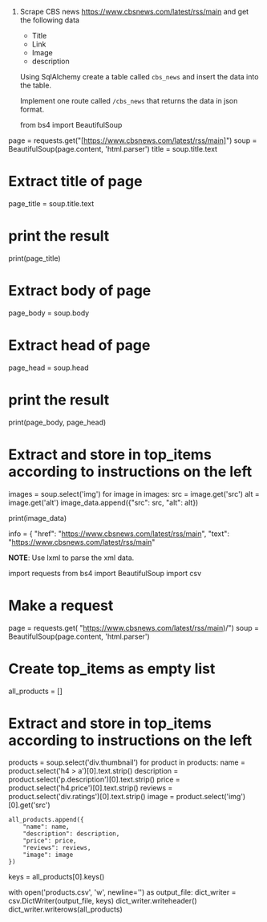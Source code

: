 1. Scrape CBS news https://www.cbsnews.com/latest/rss/main and get the following data
    - Title
    - Link
    - Image
    - description


    Using SqlAlchemy create a table called `cbs_news` and insert the data into the table.

    Implement one route called `/cbs_news` that returns the data in json format.
    
    
    
    from bs4 import BeautifulSoup

page = requests.get("[https://www.cbsnews.com/latest/rss/main]")
soup = BeautifulSoup(page.content, 'html.parser')
title = soup.title.text
# Extract title of page
page_title = soup.title.text
# print the result
print(page_title)

# Extract body of page
page_body = soup.body

# Extract head of page
page_head = soup.head

# print the result
print(page_body, page_head)

# Extract and store in top_items according to instructions on the left
images = soup.select('img')
for image in images:
    src = image.get('src')
    alt = image.get('alt')
    image_data.append({"src": src, "alt": alt})

print(image_data)

info = {
   "href": "<https://www.cbsnews.com/latest/rss/main>",
   "text": "<https://www.cbsnews.com/latest/rss/main>"


**NOTE**: Use lxml to parse the xml data.


import requests
from bs4 import BeautifulSoup
import csv
# Make a request
page = requests.get(
    "https://www.cbsnews.com/latest/rss/main)/")
soup = BeautifulSoup(page.content, 'html.parser')

# Create top_items as empty list
all_products = []

# Extract and store in top_items according to instructions on the left
products = soup.select('div.thumbnail')
for product in products:
    name = product.select('h4 > a')[0].text.strip()
    description = product.select('p.description')[0].text.strip()
    price = product.select('h4.price')[0].text.strip()
    reviews = product.select('div.ratings')[0].text.strip()
    image = product.select('img')[0].get('src')

    all_products.append({
        "name": name,
        "description": description,
        "price": price,
        "reviews": reviews,
        "image": image
    })


keys = all_products[0].keys()

with open('products.csv', 'w', newline='') as output_file:
    dict_writer = csv.DictWriter(output_file, keys)
    dict_writer.writeheader()
    dict_writer.writerows(all_products)
